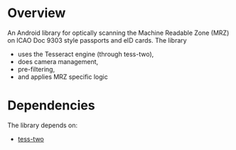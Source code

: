 # Overview #
An Android library for optically scanning the Machine Readable Zone (MRZ) on ICAO Doc 9303 style passports and eID cards. The library
  * uses the Tesseract engine (through tess-two),
  * does camera management,
  * pre-filtering,
  * and applies MRZ specific logic

# Dependencies #
The library depends on:
  * [tess-two](https://github.com/rmtheis/tess-two)